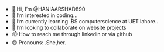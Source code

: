- 👋 Hi, I’m @HANIAARSHAD890
- 👀 I’m interested in coding...
- 🌱 I’m currently learning .BS computerscience at UET lahore..
- 💞️ I’m looking to collaborate on website projects
- 📫 How to reach me through linkedin or via github
- 😄 Pronouns: .She,her.
